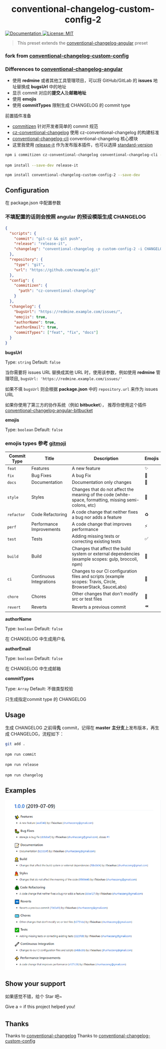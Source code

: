 <h1 align="center">conventional-changelog-custom-config-2</h1>
<p>
  <a href="https://github.com/ITxiaohao/conventional-changelog-custom-config#readme">
    <img alt="Documentation" src="https://img.shields.io/badge/documentation-yes-brightgreen.svg" target="_blank" />
  </a>
  <a href="https://github.com/ITxiaohao/conventional-changelog-custom-config/blob/master/LICENSE">
    <img alt="License: MIT" src="https://img.shields.io/badge/License-MIT-yellow.svg" target="_blank" />
  </a>
</p>

> This preset extends the [conventional-changelog-angular](https://github.com/conventional-changelog/conventional-changelog/blob/master/packages/conventional-changelog-angular/README.md) preset

### fork from [conventional-changelog-custom-config](https://github.com/ITxiaohao/conventional-changelog-custom-config)

### Differences to [conventional-changelog-angular](https://github.com/conventional-changelog/conventional-changelog/blob/master/packages/conventional-changelog-angular/README.md)

- 使用 **redmine** 或者其他工具管理项目，可以将 GitHub/GitLab 的 **issues** 地址替换成 **bugsUrl** 中的地址
- 显示 commit 对应的**提交人**及**邮箱地址**
- 使用 **emojis**
- 使用 **commitTypes** 限制生成 CHANGELOG 的 commit type

前置插件准备

- [commitizen](https://github.com/commitizen/cz-cli) 针对开发者简单的 commit 规范
- [cz-conventional-changelog](https://github.com/commitizen/cz-conventional-changelog) 使用 cz-conventional-changelog 的构建标准
- [conventional-changelog-cli](https://github.com/conventional-changelog/conventional-changelog/tree/master/packages/conventional-changelog-cli#readme) conventional-changelog 核心模块
- 这里我使用 [release-it](https://github.com/release-it/release-it#readme) 作为发布版本插件，也可以选择 [standard-version](https://github.com/conventional-changelog/standard-version)

```sh
npm i commitizen cz-conventional-changelog conventional-changelog-cli --save-dev

npm install --save-dev release-it
```

```sh
npm install conventional-changelog-custom-config-2 --save-dev
```

## Configuration

在 package.json 中配置参数

### 不填配置的话则会按照 angular 的预设模版生成 CHANGELOG

```json
{
  "scripts": {
    "commit": "git-cz && git push",
    "release": "release-it",
    "changelog": "conventional-changelog -p custom-config-2 -i CHANGELOG.md -s -r 0"
  },
  "repository": {
    "type": "git",
    "url": "https://github.com/example.git"
  },
  "config": {
    "commitizen": {
      "path": "cz-conventional-changelog"
    }
  },
  "changelog": {
    "bugsUrl": "https://redmine.example.com/issues/",
    "emojis": true,
    "authorName": true,
    "authorEmail": true,
    "commitTypes": ["feat", "fix", "docs"]
  }
}
```

**bugsUrl**

Type: `string` Default: `false`

当你需要将 issues URL 替换成其他 URL 时，使用该参数，例如使用 **redmine** 管理项目, `bugsUrl: 'https://redmine.example.com/issues/'`

如果不填 `bugsUrl` 则会根据 **package.json** 中的 `repository.url` 来作为 issues URL

如果你使用了第三方的协作系统（例如 **bitbucket**）， 推荐你使用这个插件 [conventional-changelog-angular-bitbucket](https://github.com/uglow/conventional-changelog-angular-bitbucket)

**emojis**

Type: `boolean` Default: `false`

### emojis types 参考 [gitmoji](https://gitmoji.carloscuesta.me/)

| Commit Type | Title                    | Description                                                                                                 | Emojis |
| ----------- | ------------------------ | ----------------------------------------------------------------------------------------------------------- | ------ |
| `feat`      | Features                 | A new feature                                                                                               | ✨      |
| `fix`       | Bug Fixes                | A bug Fix                                                                                                   | 🐛     |
| `docs`      | Documentation            | Documentation only changes                                                                                  | 📝     |
| `style`     | Styles                   | Changes that do not affect the meaning of the code (white-space, formatting, missing semi-colons, etc)      | 💄     |
| `refactor`  | Code Refactoring         | A code change that neither fixes a bug nor adds a feature                                                   | ♻️     |
| `perf`      | Performance Improvements | A code change that improves performance                                                                     | ⚡️     |
| `test`      | Tests                    | Adding missing tests or correcting existing tests                                                           | ✅      |
| `build`     | Build                    | Changes that affect the build system or external dependencies (example scopes: gulp, broccoli, npm)         | 👷     |
| `ci`        | Continuous Integrations  | Changes to our CI configuration files and scripts (example scopes: Travis, Circle, BrowserStack, SauceLabs) | 🔧     |
| `chore`     | Chores                   | Other changes that don't modify src or test files                                                           | 🎫     |
| `revert`    | Reverts                  | Reverts a previous commit                                                                                   | ⏪      |

**authorName**

Type: `boolean` Default: `false`

在 CHANGELOG 中生成用户名

**authorEmail**

Type: `boolean` Default: `false`

在 CHANGELOG 中生成邮箱

**commitTypes**

Type: `Array` Default: 不做类型校验

只生成指定commit type 的 CHANGELOG

## Usage

生成 CHANGELOG 之前得**先** commit，记得在 **master** **主分支**上发布版本，再生成 CHANGELOG，流程如下：

```sh
git add .

npm run commit

npm run release

npm run changelog
```

## Examples

![](https://raw.githubusercontent.com/ITxiaohao/blog-img/master/img/vue-admin/20190710133722.png)

## Show your support

如果感觉不错，给个 Star 吧~

Give a ⭐️ if this project helped you!


## Thanks

Thanks to [conventional-changelog](https://github.com/conventional-changelog/conventional-changelog)
Thanks to [conventional-changelog-custom-config](https://github.com/ITxiaohao/conventional-changelog-custom-config)

